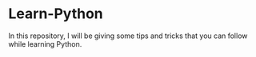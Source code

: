 # Learn-Python
In this repository, I will be giving some tips and tricks that you can follow while learning Python.
